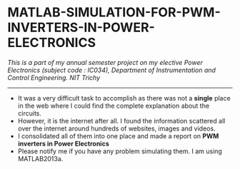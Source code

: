 # MATLAB-SIMULATION-FOR-PWM-INVERTERS-IN-POWER-ELECTRONICS
*This is a part of my annual semester project on my elective Power Electronics (subject code : IC034), Department of Instrumentation and Control Engineering. NIT Trichy*

---

- It was a very difficult task to accomplish as there was not a **single** place in the web where I could find the complete explanation about the circuits.
- However, it is the internet after all. I found the information scattered all over the internet around hundreds of websites, images and videos.
- I consolidated all of them into one place and made a report on **PWM inverters in Power Electronics**
- Please notify me if you have any problem simulating them. I am using MATLAB2013a.
